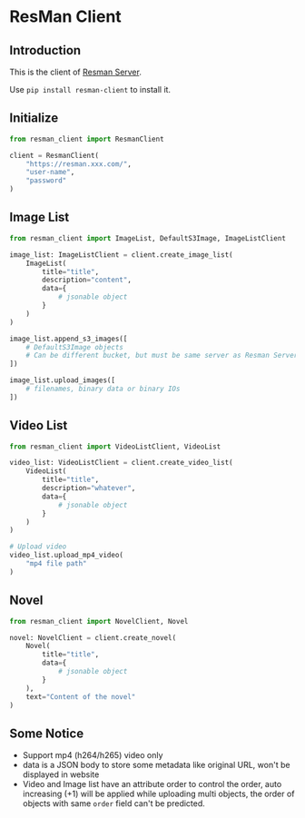 # ResMan Client

## Introduction

This is the client of [Resman Server](https://github.com/TsingJyujing/resman).

Use `pip install resman-client` to install it.

## Initialize

```python
from resman_client import ResmanClient

client = ResmanClient(
    "https://resman.xxx.com/",
    "user-name",
    "password"
)
```

## Image List

```python
from resman_client import ImageList, DefaultS3Image, ImageListClient

image_list: ImageListClient = client.create_image_list(
    ImageList(
        title="title",
        description="content",
        data={
            # jsonable object
        }
    )
)

image_list.append_s3_images([
    # DefaultS3Image objects
    # Can be different bucket, but must be same server as Resman Server
])

image_list.upload_images([
    # filenames, binary data or binary IOs
])
```

## Video List

```python
from resman_client import VideoListClient, VideoList

video_list: VideoListClient = client.create_video_list(
    VideoList(
        title="title",
        description="whatever",
        data={
            # jsonable object 
        }
    )
)

# Upload video
video_list.upload_mp4_video(
    "mp4 file path"
)
```

## Novel

```python
from resman_client import NovelClient, Novel

novel: NovelClient = client.create_novel(
    Novel(
        title="title",
        data={
            # jsonable object 
        }
    ),
    text="Content of the novel"
)
```


## Some Notice

- Support mp4 (h264/h265) video only
- data is a JSON body to store some metadata like original URL, won't be displayed in website
- Video and Image list have an attribute order to control the order, auto increasing (+1) will be applied while uploading multi objects, the order of objects with same `order` field can't be predicted.